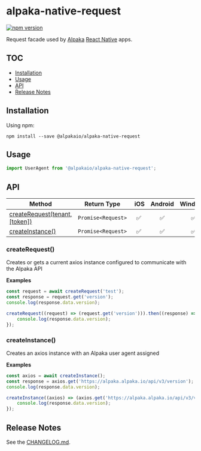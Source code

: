 # alpaka-native-request

[![npm version](https://badge.fury.io/js/%40alpakaio%2Falpaka-native-request.svg)](https://badge.fury.io/js/%40alpakaio%2Falpaka-native-request)

Request facade used by [Alpaka](https://www.alpaka.io) [React Native](https://github.com/facebook/react-native) apps.

## TOC

* [Installation](#installation)
* [Usage](#usage)
* [API](#api)
* [Release Notes](#release-notes)

## Installation

Using npm:

```shell
npm install --save @alpakaio/alpaka-native-request
```

## Usage

```js
import UserAgent from '@alpakaio/alpaka-native-request';
```

## API

| Method                                                            | Return Type         |  iOS | Android | Windows | Since  |
| ----------------------------------------------------------------- | ------------------- | :--: | :-----: | :-----: | ------ |
| [createRequest(tenant, [token])](#createrequest)                  | `Promise<Request>`  |  ✅  |   ✅    |   ✅    | 1.0.0 |
| [createInstance()](#createinstance)                               | `Promise<Request>`  |  ✅  |   ✅    |   ✅    | 1.0.0 |

### createRequest()

Creates or gets a current axios instance configured to communicate with the Alpaka API

**Examples**

```js
const request = await createRequest('test');
const response = request.get('version');
console.log(response.data.version);
```

```js
createRequest((request) => (request.get('version'))).then((response) => {
    console.log(response.data.version);
});
```

### createInstance()

Creates an axios instance with an Alpaka user agent assigned

**Examples**

```js
const axios = await createInstance();
const response = axios.get('https://alpaka.alpaka.io/api/v3/version');
console.log(response.data.version);
```

```js
createInstance((axios) => (axios.get('https://alpaka.alpaka.io/api/v3/version'))).then((response) => {
    console.log(response.data.version);
});
```

## Release Notes

See the [CHANGELOG.md](https://github.com/alpakaio/alpaka-native-request/blob/master/CHANGELOG.md).
